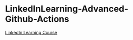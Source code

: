 # LinkedInLearning-Advanced-Github-Actions
[LinkedIn Learning Course](https://www.linkedin.com/learning/advanced-github-actions)
